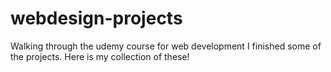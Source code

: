# webdesign-projects
Walking through the udemy course for web development I finished some of the projects.
Here is my collection of these!
